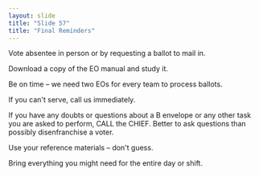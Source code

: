 ```yaml
---
layout: slide
title: "Slide 57"
title: "Final Reminders"
---
```


Vote absentee in person or by requesting a ballot to mail in.

Download a copy of the EO manual and study it.

Be on time – we need two EOs for every team to process ballots.

If you can't serve, call us immediately.

If you have any doubts or questions about a B envelope or any other task you are asked to perform, CALL the CHIEF. Better to ask questions than possibly disenfranchise a voter.

Use your reference materials – don't guess.

Bring everything you might need for the entire day or shift.
